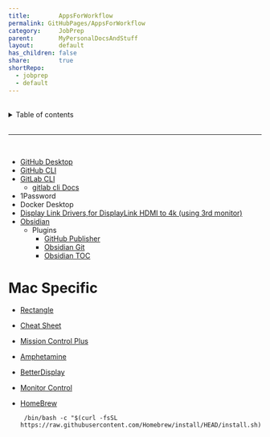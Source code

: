 ```yaml
---
title:        AppsForWorkflow
permalink: GitHubPages/AppsForWorkflow
category:     JobPrep
parent:       MyPersonalDocsAndStuff
layout:       default
has_children: false
share:        true
shortRepo:
  - jobprep
  - default          
---
```



<br/>          

<details markdown="block">                
<summary>                
Table of contents                
</summary>                
{: .text-delta }                
1. TOC                
{:toc}                
</details>                

<br/>                

***                

<br/>

- [GitHub Desktop](https://desktop.github.com/)
- [GitHub CLI](https://github.com/cli/cli#installation)
- [GitLab CLI](https://gitlab.com/gitlab-org/cli)
    - [gitlab cli Docs ](https://docs.gitlab.com/ee/integration/glab/)
- 1Password
- Docker Desktop
- [Display Link Drivers,for DisplayLink HDMI to 4k (using 3rd monitor)](https://www.synaptics.com/products/displaylink-graphics/downloads/macos)
- [Obsidian](https://help.obsidian.md/Home)
    - Plugins
        - [GitHub Publisher](https://obsidian-publisher.netlify.app/plugin/#github-publisher)
        - [Obsidian Git](https://publish.obsidian.md/git-doc/Start+here)
        - [Obsidian TOC](https://github.com/hipstersmoothie/obsidian-plugin-toc#obsidian-plugin-toc)

# Mac Specific

- [Rectangle](https://rectangleapp.com/)
- [Cheat Sheet](https://cheatsheet-mac.en.softonic.com/mac)
- [Mission Control Plus](https://www.fadel.io/missioncontrolplus)
- [Amphetamine](https://apps.apple.com/us/app/amphetamine/id937984704?mt=12)
- [BetterDisplay](https://github.com/waydabber/BetterDisplay#readme)
- [Monitor Control](https://github.com/MonitorControl/MonitorControl#readme)

- [HomeBrew](https://brew.sh/)
   ```shell
    /bin/bash -c "$(curl -fsSL https://raw.githubusercontent.com/Homebrew/install/HEAD/install.sh)
   ```
